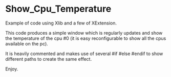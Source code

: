 # Show_Cpu_Temperature

Example of code using Xlib and a few of XExtension.

This code produces a simple window which is regularly updates and show the temperature of the cpu #0 (it is easy reconfigurable to show all the cpus available on the pc).

It is heavily commented and makes use of several #if #else #endif to show different paths to create the same effect.

Enjoy.
